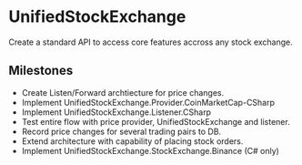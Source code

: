 # UnifiedStockExchange
Create a standard API to access core features accross any stock exchange.

## Milestones
- Create Listen/Forward archtiecture for price changes.
- Implement UnifiedStockExchange.Provider.CoinMarketCap-CSharp
- Implement UnifiedStockExchange.Listener.CSharp
- Test entire flow with price provider, UnifiedStockExchange and listener.
- Record price changes for several trading pairs to DB.
- Extend architecture with capability of placing stock orders.
- Implement UnifiedStockExchange.StockExchange.Binance (C# only)
